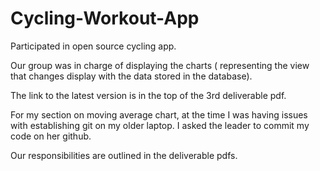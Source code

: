 # Cycling-Workout-App

Participated in open source cycling app.

Our group was in charge of displaying the charts ( representing the view that changes display with the data stored in the database).

The link to the latest version is in the top of the 3rd deliverable pdf.

For my section on moving average chart, at the time I was having issues with establishing git on my older laptop.
I asked the leader to commit my code on her github.

Our responsibilities are outlined in the deliverable pdfs. 
